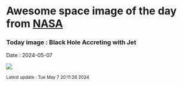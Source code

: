 
# Awesome space image of the day from [NASA](https://api.nasa.gov/)

### Today image : Black Hole Accreting with Jet
Date : 2024-05-07

![](https://apod.nasa.gov/apod/image/2405/BlackHole_Simonnet_960.jpg)

<small>Latest update : Tue May  7 20:11:26 2024</small>
        